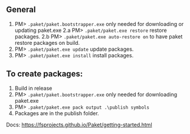 ## General
1. PM> `.paket/paket.bootstrapper.exe` only needed for downloading or updating paket.exe
2.a PM> `.paket/paket.exe restore` restore packages.
2.b PM> `.paket/paket.exe auto-restore on` to have paket restore packages on build.
3. PM> `.paket/paket.exe update` update packages.
4. PM> `.paket/paket.exe install` install packages.

## To create packages:
1. Build in release
2. PM> `.paket/paket.bootstrapper.exe` only needed for downloading paket.exe
3. PM> `.paket/paket.exe pack output .\publish symbols`
4. Packages are in the publish folder.

Docs: https://fsprojects.github.io/Paket/getting-started.html
